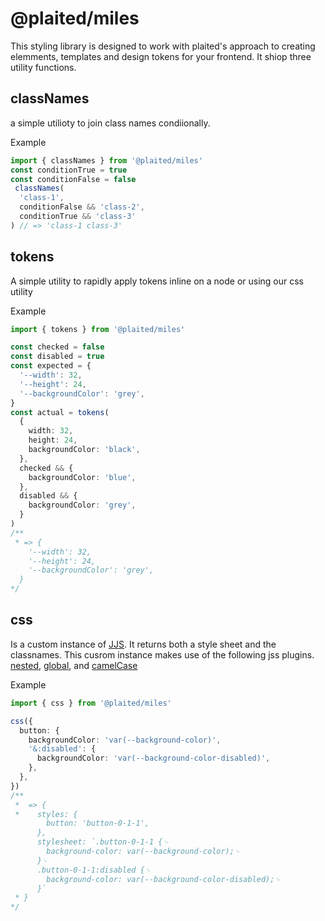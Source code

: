 # @plaited/miles

This styling library is designed to work with plaited's approach to creating elemments, templates and design tokens for your frontend. It shiop three utility functions.

## classNames 
a simple utilioty to join class names condiionally.

Example
```ts
import { classNames } from '@plaited/miles'
const conditionTrue = true
const conditionFalse = false
 classNames(
  'class-1',
  conditionFalse && 'class-2',
  conditionTrue && 'class-3'
) // => 'class-1 class-3'
```

## tokens
A simple utility to rapidly apply tokens inline on a node or using our css utility


Example
```ts
import { tokens } from '@plaited/miles'

const checked = false
const disabled = true
const expected = {
  '--width': 32,
  '--height': 24,
  '--backgroundColor': 'grey',
}
const actual = tokens(
  {
    width: 32,
    height: 24,
    backgroundColor: 'black',
  },
  checked && {
    backgroundColor: 'blue',
  },
  disabled && {
    backgroundColor: 'grey',
  }
) 
/**
 * => {
    '--width': 32,
    '--height': 24,
    '--backgroundColor': 'grey',
  }
*/

```

## css
Is a custom instance of [JJS](https://cssinjs.org/jss-api?v=v10.9.2#create-an-own-jss-instance). It returns both a style sheet and the classnames. This cusrom instance makes use of the following jss plugins. [nested](https://cssinjs.org/jss-plugin-nested?v=v10.9.2), [global](https://cssinjs.org/jss-plugin-global?v=v10.9.2), and [camelCase](https://cssinjs.org/jss-plugin-camel-case?v=v10.9.2)

Example
```ts
import { css } from '@plaited/miles'

css({
  button: {
    backgroundColor: 'var(--background-color)',
    '&:disabled': {
      backgroundColor: 'var(--background-color-disabled)',
    },
  },
})
/**
 *  => {
 *    styles: {
        button: 'button-0-1-1',
      },
      stylesheet: `.button-0-1-1 {␊
        background-color: var(--background-color);␊
      }␊
      .button-0-1-1:disabled {␊
        background-color: var(--background-color-disabled);␊
      }`
 * }
*/
```

